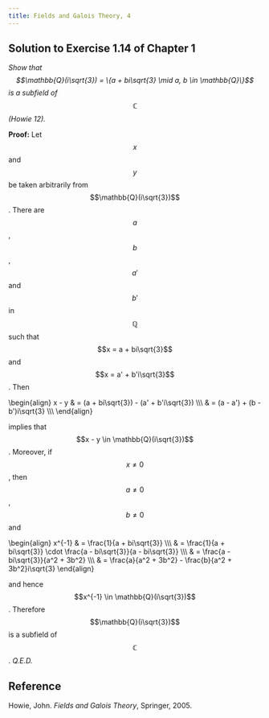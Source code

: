```yaml
---
title: Fields and Galois Theory, 4
---
```


## Solution to Exercise 1.14 of Chapter 1

*Show that $$\mathbb{Q}(i\sqrt{3}) = \{a + bi\sqrt{3} \mid a, b \in \mathbb{Q}\}$$ is a subfield of $$\mathbb{C}$$ (Howie 12).*

**Proof:** Let $$x$$ and $$y$$ be taken arbitrarily from $$\mathbb{Q}(i\sqrt{3})$$. There are $$a$$, $$b$$, $$a'$$ and $$b'$$ in $$\mathbb{Q}$$ such that $$x = a + bi\sqrt{3}$$ and $$x = a' + b'i\sqrt{3}$$. Then

\begin{align}
x - y & = (a + bi\sqrt{3}) - (a' + b'i\sqrt{3}) \\\\\\
      & = (a - a') + (b - b')i\sqrt{3} \\\\\\
\end{align}

implies that $$x - y \in \mathbb{Q}(i\sqrt{3})$$. Moreover, if $$x \neq 0$$, then $$a \neq 0$$, $$b \neq 0$$ and 

\begin{align}
x^{-1} & = \frac{1}{a + bi\sqrt{3}} \\\\\\
       & = \frac{1}{a + bi\sqrt{3}} \cdot \frac{a - bi\sqrt{3}}{a - bi\sqrt{3}} \\\\\\
       & = \frac{a - bi\sqrt{3}}{a^2 + 3b^2} \\\\\\
       & = \frac{a}{a^2 + 3b^2} - \frac{b}{a^2 + 3b^2}i\sqrt{3}
\end{align}

and hence $$x^{-1} \in \mathbb{Q}(i\sqrt{3})$$. Therefore $$\mathbb{Q}(i\sqrt{3})$$ is a subfield of $$\mathbb{C}$$. *Q.E.D.*

## Reference

Howie, John. *Fields and Galois Theory*, Springer, 2005.
